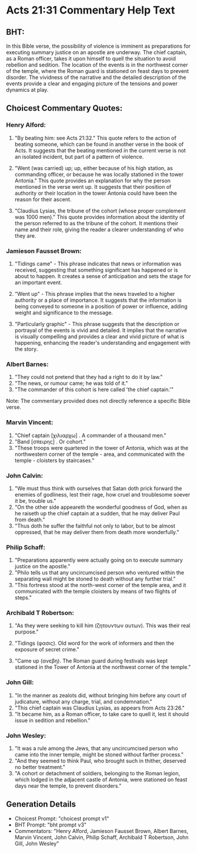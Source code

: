# Acts 21:31 Commentary Help Text

## BHT:
In this Bible verse, the possibility of violence is imminent as preparations for executing summary justice on an apostle are underway. The chief captain, as a Roman officer, takes it upon himself to quell the situation to avoid rebellion and sedition. The location of the events is in the northwest corner of the temple, where the Roman guard is stationed on feast days to prevent disorder. The vividness of the narrative and the detailed description of the events provide a clear and engaging picture of the tensions and power dynamics at play.

## Choicest Commentary Quotes:
### Henry Alford:
1. "By beating him: see Acts 21:32." This quote refers to the action of beating someone, which can be found in another verse in the book of Acts. It suggests that the beating mentioned in the current verse is not an isolated incident, but part of a pattern of violence.

2. "Went (was carried) up; up, either because of his high station, as commanding officer, or because he was locally stationed in the tower Antonia." This quote provides an explanation for why the person mentioned in the verse went up. It suggests that their position of authority or their location in the tower Antonia could have been the reason for their ascent.

3. "Claudius Lysias, the tribune of the cohort (whose proper complement was 1000 men)." This quote provides information about the identity of the person referred to as the tribune of the cohort. It mentions their name and their role, giving the reader a clearer understanding of who they are.

### Jamieson Fausset Brown:
1. "Tidings came" - This phrase indicates that news or information was received, suggesting that something significant has happened or is about to happen. It creates a sense of anticipation and sets the stage for an important event.

2. "Went up" - This phrase implies that the news traveled to a higher authority or a place of importance. It suggests that the information is being conveyed to someone in a position of power or influence, adding weight and significance to the message.

3. "Particularly graphic" - This phrase suggests that the description or portrayal of the events is vivid and detailed. It implies that the narrative is visually compelling and provides a clear and vivid picture of what is happening, enhancing the reader's understanding and engagement with the story.

### Albert Barnes:
1. "They could not pretend that they had a right to do it by law."
2. "The news, or rumour came; he was told of it."
3. "The commander of this cohort is here called 'the chief captain.'"

Note: The commentary provided does not directly reference a specific Bible verse.

### Marvin Vincent:
1. "Chief captain [χιλιαρχω] . A commander of a thousand men." 
2. "Band [σπειρης] . Or cohort." 
3. "These troops were quartered in the tower of Antonia, which was at the northwestern corner of the temple - area, and communicated with the temple - cloisters by staircases."

### John Calvin:
1. "We must thus think with ourselves that Satan doth prick forward the enemies of godliness, lest their rage, how cruel and troublesome soever it be, trouble us."
2. "On the other side appeareth the wonderful goodness of God, when as he raiseth up the chief captain at a sudden, that he may deliver Paul from death."
3. "Thus doth he suffer the faithful not only to labor, but to be almost oppressed, that he may deliver them from death more wonderfully."

### Philip Schaff:
1. "Preparations apparently were actually going on to execute summary justice on the apostle."
2. "Philo tells us that any uncircumcised person who ventured within the separating wall might be stoned to death without any further trial."
3. "This fortress stood at the north-west corner of the temple area, and it communicated with the temple cloisters by means of two flights of steps."

### Archibald T Robertson:
1. "As they were seeking to kill him (ζητουντων αυτων). This was their real purpose." 

2. "Tidings (φασις). Old word for the work of informers and then the exposure of secret crime." 

3. "Came up (ανεβη). The Roman guard during festivals was kept stationed in the Tower of Antonia at the northwest corner of the temple."

### John Gill:
1. "In the manner as zealots did, without bringing him before any court of judicature, without any charge, trial, and condemnation."
2. "This chief captain was Claudius Lysias, as appears from Acts 23:26."
3. "It became him, as a Roman officer, to take care to quell it, lest it should issue in sedition and rebellion."

### John Wesley:
1. "It was a rule among the Jews, that any uncircumcised person who came into the inner temple, might be stoned without farther process."
2. "And they seemed to think Paul, who brought such in thither, deserved no better treatment."
3. "A cohort or detachment of soldiers, belonging to the Roman legion, which lodged in the adjacent castle of Antonia, were stationed on feast days near the temple, to prevent disorders."


## Generation Details
- Choicest Prompt: "choicest prompt v1"
- BHT Prompt: "bht prompt v3"
- Commentators: "Henry Alford, Jamieson Fausset Brown, Albert Barnes, Marvin Vincent, John Calvin, Philip Schaff, Archibald T Robertson, John Gill, John Wesley"
